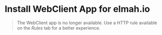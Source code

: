 # Install WebClient App for elmah.io

> The WebClient app is no longer available. Use a HTTP rule available on the *Rules* tab for a better experience.
